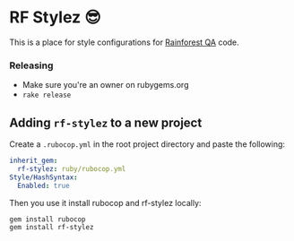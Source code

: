 # RF Stylez 😎

This is a place for style configurations for [Rainforest QA](https://www.rainforestqa.com/about/) code.

### Releasing

- Make sure you're an owner on rubygems.org
- `rake release`


## Adding `rf-stylez` to a new project

Create a `.rubocop.yml` in the root project directory and paste the following:
```yml
inherit_gem:
  rf-stylez: ruby/rubocop.yml
Style/HashSyntax:
  Enabled: true
```

Then you use it install rubocop and rf-stylez locally:
```bash
gem install rubocop
gem install rf-stylez
```
